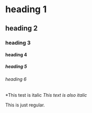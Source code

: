 # heading 1
## heading 2
### heading 3
#### heading 4
##### heading 5
###### heading 6

*This test is italic
_This text is also italic_

This is just regular.